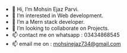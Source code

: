 - 👋 Hi, I’m Mohsin Ejaz Parvi.
- 👀 I’m interested in Web development.
- 🌱 I’m a Mern stack developer.
- 💞️ I’m looking to collaborate on Projects.
- 📫 contact me on whatsapp : 03434868545
- 📫 email me on : mohsinejaz734@gmail.com


<!---
mohsin-ejaz22/mohsin-ejaz22 is a ✨ special ✨ repository because its `README.md` (this file) appears on your GitHub profile.
You can click the Preview link to take a look at your changes.
--->
